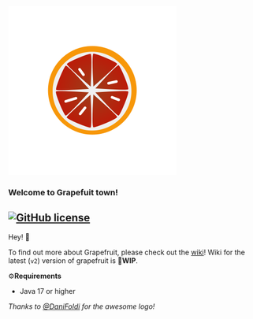 ![Grapefruit logo](https://github.com/HgeX/grapefruit/blob/v2/grapefruit.svg)

### Welcome to Grapefuit town!
[![GitHub license](https://img.shields.io/github/license/HgeX/grapefruit)](https://github.com/HgeX/grapefruit/blob/main/LICENSE)
---

Hey! 👋

To find out more about Grapefruit, please check out the [wiki](https://github.com/HgeX/grapefruit/wiki)! Wiki for the latest (`v2`) version of grapefruit is 🚧**WIP**.

⚙️**Requirements**
- Java 17 or higher

*Thanks to [@DaniFoldi](https://github.com/DaniFoldi) for the awesome logo!*
